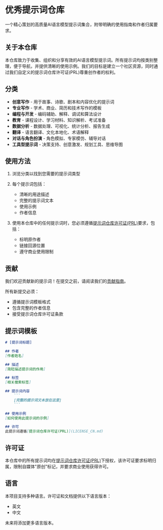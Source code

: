 # 优秀提示词仓库

一个精心策划的高质量AI语言模型提示词集合，附带明确的使用指南和作者归属要求。

## 关于本仓库

本仓库致力于收集、组织和分享有效的AI语言模型提示词。所有提示词均按类别整理，便于导航，并提供清晰的使用示例。我们的目标是建立一个社区资源，同时通过我们自定义的提示词仓库许可证(PRL)尊重创作者的权利。

## 分类

- **创意写作** - 用于故事、诗歌、剧本和内容优化的提示词
- **专业写作** - 学术、商业、简历和技术写作的模板
- **编程与开发** - 编码辅助、解释、调试和算法设计
- **教育** - 课程设计、学习材料、知识解析、考试准备
- **数据分析** - 数据处理、可视化、统计分析、报告生成
- **翻译** - 语言翻译、文化本地化、术语解释
- **对话与角色扮演** - 角色模拟、专家模仿、辅导对话
- **工具型提示词** - 决策支持、创意激发、规划工具、思维导图

## 使用方法

1. 浏览分类以找到您需要的提示词类型
2. 每个提示词包括：
   - 清晰的用途描述
   - 完整的提示词文本
   - 使用示例
   - 作者信息

3. 使用本仓库中的任何提示词时，您必须遵循[提示词仓库许可证(PRL)](LICENSE_CN.md)要求，包括：
   - 标明原作者
   - 链接回源位置
   - 遵守商业使用限制

## 贡献

我们欢迎贡献新的提示词！在提交之前，请阅读我们的[贡献指南](.github/CONTRIBUTING.md)。

所有新提交必须：
- 遵循提示词模板格式
- 包含完整的作者信息
- 接受提示词仓库许可证条款

## 提示词模板

```markdown
# [提示词标题]

## 作者
[作者姓名]

## 描述
[简短描述提示词的作用]

## 标签
[相关搜索标签]

## 提示词内容
    ```
    [完整的提示词文本放在这里]
    ```

## 使用示例
[如何使用此提示词的示例]

## 许可
此提示词遵循[提示词仓库许可证(PRL)](LICENSE_CN.md)
```

## 许可证

本仓库中的所有提示词均在[提示词仓库许可证(PRL)](LICENSE_CN.md)下授权，该许可证要求标明归属，限制自媒体"原创"标记，并要求商业使用获得许可。

## 语言

本项目支持多种语言。许可证和文档提供以下语言版本：
- 英文
- 中文

未来将添加更多语言版本。
